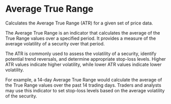 # Average True Range

Calculates the Average True Range (ATR) for a given set of price data.

The Average True Range is an indicator that calculates the average of the True Range values over a specified period. It provides a measure of the average volatility of a security over that period.

The ATR is commonly used to assess the volatility of a security, identify potential trend reversals, and determine appropriate stop-loss levels. Higher ATR values indicate higher volatility, while lower ATR values indicate lower volatility.

For example, a 14-day Average True Range would calculate the average of the True Range values over the past 14 trading days. Traders and analysts may use this indicator to set stop-loss levels based on the average volatility of the security.
